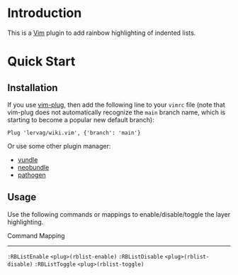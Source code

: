 # Introduction

This is a [Vim](http://www.vim.org/) plugin to add rainbow highlighting of indented lists.

# Quick Start

## Installation

If you use [vim-plug](https://github.com/junegunn/vim-plug), then add the
following line to your `vimrc` file (note that vim-plug does not automatically
recognize the `main` branch name, which is starting to become a popular new
default branch):

```vim
Plug 'lervag/wiki.vim', {'branch': 'main'}
```

Or use some other plugin manager:

* [vundle](https://github.com/gmarik/vundle)
* [neobundle](https://github.com/Shougo/neobundle.vim)
* [pathogen](https://github.com/tpope/vim-pathogen)

## Usage

Use the following commands or mappings to enable/disable/toggle the layer
highlighting.

  Command            Mapping
  -------            -------
  `:RBListEnable`    `<plug>(rblist-enable)`
  `:RBListDisable`   `<plug>(rblist-disable)`
  `:RBListToggle`    `<plug>(rblist-toggle)`

